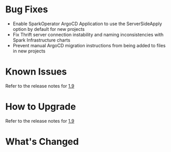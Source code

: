 # Bug Fixes
  - Enable SparkOperator ArgoCD Application to use the ServerSideApply option by default for new projects
  - Fix Thrift server connection instability and naming inconsistencies with Spark Infrastructure charts
  - Prevent manual ArgoCD migration instructions from being added to files in new projects

# Known Issues
Refer to the release notes for [1.9](https://github.com/boozallen/aissemble/releases/tag/aissemble-root-1.9.1)

# How to Upgrade
Refer to the release notes for [1.9](https://github.com/boozallen/aissemble/releases/tag/aissemble-root-1.9.1)

# What's Changed
